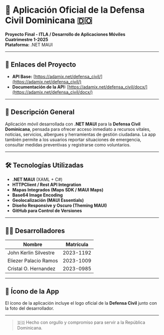 # 📱 Aplicación Oficial de la Defensa Civil Dominicana 🇩🇴

**Proyecto Final - ITLA / Desarrollo de Aplicaciones Móviles**  
**Cuatrimestre 1-2025**  
**Plataforma:** .NET MAUI

---

## 🔗 Enlaces del Proyecto

- **API Base:** [https://adamix.net/defensa_civil/](https://adamix.net/defensa_civil/)
- **Documentación de la API:** [https://adamix.net/defensa_civil/docx/](https://adamix.net/defensa_civil/docx/)

---

## 📌 Descripción General

Aplicación móvil desarrollada con **.NET MAUI** para la **Defensa Civil Dominicana**, pensada para ofrecer acceso inmediato a recursos vitales, noticias, servicios, albergues y herramientas de gestión ciudadana. La app también permite a los usuarios reportar situaciones de emergencia, consultar medidas preventivas y registrarse como voluntarios.

---

## 🛠 Tecnologías Utilizadas

- **.NET MAUI** (XAML + C#)
- **HTTPClient / Rest API Integration**
- **Mapas Integrados (Maps SDK / MAUI Maps)**
- **Base64 Image Encoding**
- **Geolocalización (MAUI Essentials)**
- **Diseño Responsive y Oscuro (Theming MAUI)**
- **GitHub para Control de Versiones**

---

## 🧑‍💻 Desarrolladores

| Nombre                | Matrícula |
| --------------------- | --------- |
| John Kerlin Silvestre | 2023-1192 |
| Eliezer Palacio Ramos | 2023-1009 |
| Cristal O. Hernandez  | 2023-0985 |👍🏼

---

## 🧢 Ícono de la App

El ícono de la aplicación incluye el logo oficial de la **Defensa Civil** junto con la foto del desarrollador.

---

> 🇩🇴 Hecho con orgullo y compromiso para servir a la República Dominicana.
